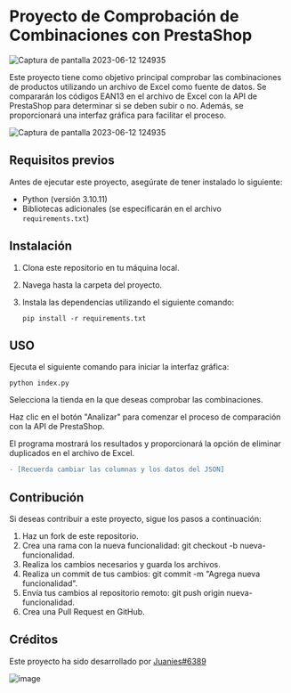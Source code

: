 # Proyecto de Comprobación de Combinaciones con PrestaShop
![Captura de pantalla 2023-06-12 124935](https://wakatime.com/badge/user/23a2ba12-aa90-4e65-bc81-adc19381561f/project/493ccce3-8370-4a48-9d28-0462c295c9a8.svg
)

Este proyecto tiene como objetivo principal comprobar las combinaciones de productos utilizando un archivo de Excel como fuente de datos. Se compararán los códigos EAN13 en el archivo de Excel con la API de PrestaShop para determinar si se deben subir o no. Además, se proporcionará una interfaz gráfica para facilitar el proceso.

![Captura de pantalla 2023-06-12 124935](https://github.com/Juanies/Comprobador-combinaciones-duplicadas-Excel---Prestashop/assets/80675013/bd0a2c93-59d4-4531-8b38-4e2d0502c995)

## Requisitos previos

Antes de ejecutar este proyecto, asegúrate de tener instalado lo siguiente:

- Python (versión 3.10.11)
- Bibliotecas adicionales (se especificarán en el archivo `requirements.txt`)

## Instalación

1. Clona este repositorio en tu máquina local.
2. Navega hasta la carpeta del proyecto.
3. Instala las dependencias utilizando el siguiente comando:

   ```shell
   pip install -r requirements.txt

## USO

Ejecuta el siguiente comando para iniciar la interfaz gráfica:
```shell
python index.py
````
Selecciona la tienda en la que deseas comprobar las combinaciones.

Haz clic en el botón "Analizar" para comenzar el proceso de comparación con la API de PrestaShop.

El programa mostrará los resultados y proporcionará la opción de eliminar duplicados en el archivo de Excel.
```diff
- [Recuerda cambiar las columnas y los datos del JSON]
```
## Contribución

Si deseas contribuir a este proyecto, sigue los pasos a continuación:

1. Haz un fork de este repositorio.
2. Crea una rama con la nueva funcionalidad: git checkout -b nueva-funcionalidad.
3. Realiza los cambios necesarios y guarda los archivos.
4. Realiza un commit de tus cambios: git commit -m "Agrega nueva funcionalidad".
5. Envía tus cambios al repositorio remoto: git push origin nueva-funcionalidad.
6. Crea una Pull Request en GitHub.

## Créditos
Este proyecto ha sido desarrollado por [Juanies#6389](https://github.com/Juanies)

![image](https://github.com/Juanies/Comprobador-combinaciones-duplicadas-Excel---Prestashop/assets/80675013/c895ad3f-53ff-4632-8e2e-2ebcb617a99c)


